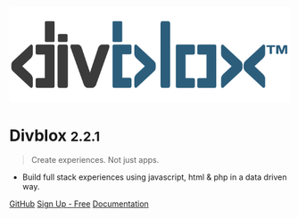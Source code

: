 <!-- _coverpage.md -->

![logo](_media/divblox-logo-1.png)

# Divblox <small>2.2.1</small>

> Create experiences. Not just apps.

- Build full stack experiences using javascript, html & php in a data driven way.

[GitHub](https://github.com/Divblox/Divblox/)
[Sign Up - Free](https://basecamp.Divblox.com/?view=register)
[Documentation](#what-is-Divblox)
